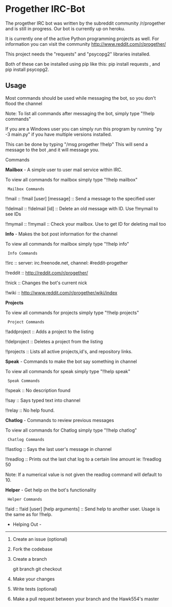 Progether IRC-Bot
=======
The progether IRC bot was written by the subreddit community /r/progether and is still in progress.
Our bot is currently up on heroku.

It is currently one of the active Python programming projects as well.
For information you can visit the community http://www.reddit.com/r/progether/

 This project needs the "requests" and "psycopg2" libraries installed.

 Both of these can be installed using pip like this: pip install requests , and pip install psycopg2.

Usage
-----------
Most commands should be used while messaging the bot, so you don't flood the channel

Note: To list all commands after messaging the bot, simply type "!!help commands"

If you are a Windows user you can simply run this program by running "py -3 main.py" if you have multiple versions installed.

This can be done by typing "/msg progether !!help"
	This will send a message to the bot ,and it will message you.

 Commands

**Mailbox** - A simple user to user mail service within IRC.

To view all commands for mailbox simply type "!!help mailbox"

	 Mailbox Commands

  !!mail :: !!mail [user] [message] :: Send a message to the specified user

  !!delmail :: !!delmail [id] :: Delete an old message with ID. Use !!mymail to see IDs

  !!mymail :: !!mymail :: Check your mailbox. Use to get ID for deleting mail too

**Info** - Makes the bot post information for the channel

To view all commands for mailbox simply type "!!help info"

	 Info Commands

  !!irc :: server: irc.freenode.net, channel: #reddit-progether

  !!reddit :: http://reddit.com/r/progether/

  !!nick :: Changes the bot's current nick

  !!wiki :: http://www.reddit.com/r/progether/wiki/index

**Projects**

To view all commands for projects simply type "!!help projects"

	 Project Commands

  !!addproject :: Adds a project to the listing

  !!delproject :: Deletes a project from the listing

  !!projects :: Lists all active projects,id's, and repository links.

**Speak** - Commands to make the bot say something in channel

To view all commands for speak simply type "!!help speak"

	 Speak Commands

  !!speak :: No description found

  !!say :: Says typed text into channel

  !!relay :: No help found.

**Chatlog** - Commands to review previous messages

To view all commands for Chatlog simply type "!!help chatlog"

	 Chatlog Commands

  !!lastlog :: Says the last user's message in channel

  !!readlog :: Prints out the last chat log to a certain line amount ie: !!readlog 50

  Note: If a numerical value is not given the readlog command will default to 10.

 **Helper** - Get help on the bot's functionality

 	 Helper Commands

  !!aid :: !!aid [user] [help arguments] :: Send help to another user. Usage is the same as for !!help.


 - Helping Out -
-----------

 1. Create an issue (optional)
 1. Fork the codebase
 1. Create a branch

      git branch <branchName>
      git checkout <branchName>

 1. Make your changes
 1. Write tests (optional)
 1. Make a pull request between your branch and the Hawk554's master
